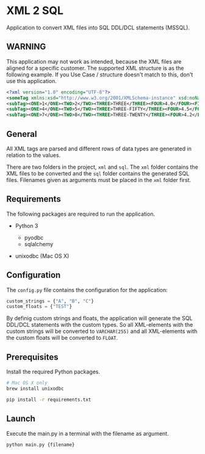 # XML 2 SQL

Application to convert XML files into SQL DDL/DCL statements (MSSQL).

## WARNING
 This application may not work as intended, because the XML files are aligned for a specific customer.
 The supported XML structure is as the following example.
 If you Use Case / structure doesn't match to this, don't use this application.

```xml
<?xml version="1.0" encoding="UTF-8"?>
<someTag xmlns:xsd="http://www.w3.org/2001/XMLSchema-instance" xsd:noNamespaceSchemaLocation="schema.xsd">
<subTag><ONE>1</ONE><TWO>2</TWO><THREE>THREE</THREE><FOUR>4.0</FOUR><FIVE>2024-01-01</FIVE>
<subTag><ONE>4</ONE><TWO>5</TWO><THREE>THREE-FIFTY</THREE><FOUR>4.5</FOUR><FIVE>2024-02-01</FIVE>
<subTag><ONE>7</ONE><TWO>8</TWO><THREE>THREE-TWENTY</THREE><FOUR>4.2</FOUR><FIVE>2024-03-01</FIVE>
```

## General

All XML tags are parsed and different rows of data types are generated in relation to the values.

There are two folders in the project, `xml` and `sql`.
The `xml` folder contains the XML files to be converted and the `sql` folder contains the generated SQL files.
Filenames given as arguments must be placed in the `xml` folder first.

## Requirements

The following packages are required to run the application.

- Python 3
  - pyodbc
  - sqlalchemy

- unixodbc (Mac OS X)

## Configuration

The `config.py` file contains the configuration for the application:

```python
custom_strings = {"A", "B", "C"}
custom_floats = {"TEST"}
```

By definig custom strings and floats, the application will generate the SQL DDL/DCL statements with the custom types.
So all XML-elements with the custom strings will be converted to `VARCHAR(255)` and all XML-elements with the custom floats will be converted to `FLOAT`.

## Prerequisites

Install the required Python packages.

```bash
# Mac OS X only
brew install unixodbc

pip install -r requirements.txt
```

## Launch

Execute the main.py in a terminal with the filename as argument.

```bash
python main.py {filename}
```